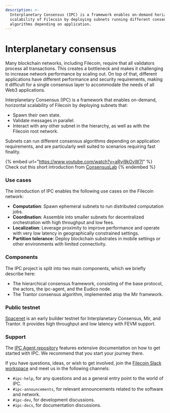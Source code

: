 ```yaml
---
description: >-
  Interplanetary Consensus (IPC) is a framework enables on-demand horizontal
  scalability of Filecoin by deploying subnets running different consensus
  algorithms depending on application.
---
```


# Interplanetary consensus

Many blockchain networks, including Filecoin, require that all validators process all transactions. This creates a bottleneck and makes it challenging to increase network performance by scaling out. On top of that, different applications have different performance and security requirements, making it difficult for a single consensus layer to accommodate the needs of all Web3 applications.

Interplanetary Consensus (IPC) is a framework that enables on-demand, horizontal scalability of Filecoin by deploying subnets that:

* Spawn their own state.
* Validate messages in parallel.
* Interact with any other subnet in the hierarchy, as well as with the Filecoin root network.

Subnets can run different consensus algorithms depending on application requirements, and are particularly well suited to scenarios requiring fast finality.

{% embed url="https://www.youtube.com/watch?v=aRyj9kOvW7I" %}
Check out this short introduction from [ConsensusLab](https://consensuslab.world/)
{% endembed %}

### Use cases

The introduction of IPC enables the following use cases on the Filecoin network:

* **Computation**: Spawn ephemeral subnets to run distributed computation jobs.
* **Coordination**: Assemble into smaller subnets for decentralized orchestration with high throughput and low fees.
* **Localization**: Leverage proximity to improve performance and operate with very low latency in geographically constrained settings.
* **Partition tolerance**: Deploy blockchain substrates in mobile settings or other environments with limited connectivity.

### Components

The IPC project is split into two main components, which we briefly describe here:

* The hierarchical consensus framework, consisting of the base protocol, the actors, the ipc-agent, and the Eudico node.
* The Trantor consensus algorithm, implemented atop the Mir framework.

### Public testnet

[Spacenet](../../networks/spacenet/) is an early builder testnet for Interplanetary Consensus, Mir, and Trantor. It provides high throughput and low latency with FEVM support.

### Support

The [IPC Agent repository](https://github.com/consensus-shipyard/ipc-agent) features extensive documentation on how to get started with IPC. We recommend that you start your journey there.

If you have questions, ideas, or wish to get involved, join the [Filecoin Slack workspace](https://filecoin.io/slack/) and meet us in the following channels:

* `#ipc-help`, for any questions and as a general entry point to the world of IPC.
* `#ipc-announcements`, for relevant announcements related to the software and network.
* `#ipc-dev`, for development discussions.
* `#ipc-docs`, for documentation discussions.
